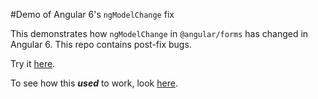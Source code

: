 #Demo of Angular 6's `ngModelChange` fix

This demonstrates how `ngModelChange` in `@angular/forms` has changed in Angular 6.
This repo contains post-fix bugs. 

Try it [here](http://stackblitz.com/github/speedingplanet/ngmodelchange-six).

To see how this ***used*** to work, look [here](http://stackblitz.com/github/speedingplanet/ngmodelchange-old).
